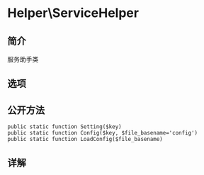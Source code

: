 # Helper\ServiceHelper

## 简介
服务助手类
## 选项

## 公开方法

    public static function Setting($key)
    public static function Config($key, $file_basename='config')
    public static function LoadConfig($file_basename)


## 详解


